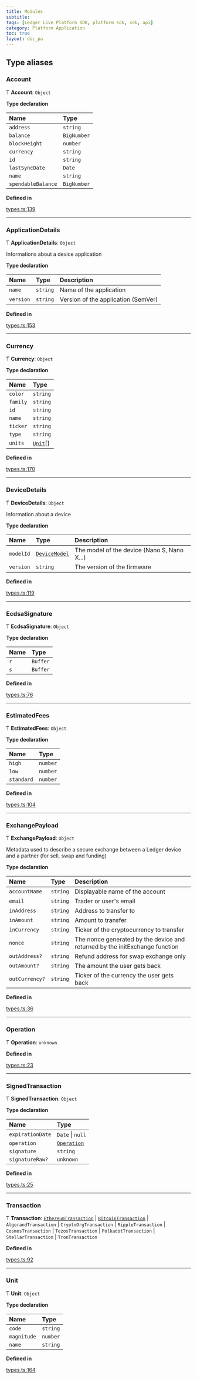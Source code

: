 ```yaml
---
title: Modules
subtitle:
tags: [Ledger Live Platform SDK, platform sdk, sdk, api]
category: Platform Application
toc: true
layout: doc_pa
---
```




## Type aliases

### Account

Ƭ **Account**: `Object`

**Type declaration**

| Name | Type |
| :------ | :------ |
| `address` | `string` |
| `balance` | `BigNumber` |
| `blockHeight` | `number` |
| `currency` | `string` |
| `id` | `string` |
| `lastSyncDate` | `Date` |
| `name` | `string` |
| `spendableBalance` | `BigNumber` |

**Defined in**

[types.ts:139](https://github.com/LedgerHQ/ledger-live-platform-sdk/blob/248c4d7/src/types.ts#L139)

___

### ApplicationDetails

Ƭ **ApplicationDetails**: `Object`

Informations about a device application

**Type declaration**

| Name | Type | Description |
| :------ | :------ | :------ |
| `name` | `string` | Name of the application |
| `version` | `string` | Version of the application (SemVer) |

**Defined in**

[types.ts:153](https://github.com/LedgerHQ/ledger-live-platform-sdk/blob/248c4d7/src/types.ts#L153)

___

### Currency

Ƭ **Currency**: `Object`

**Type declaration**

| Name | Type |
| :------ | :------ |
| `color` | `string` |
| `family` | `string` |
| `id` | `string` |
| `name` | `string` |
| `ticker` | `string` |
| `type` | `string` |
| `units` | <code><a href='#unit'>Unit</a></code>[] |

**Defined in**

[types.ts:170](https://github.com/LedgerHQ/ledger-live-platform-sdk/blob/248c4d7/src/types.ts#L170)

___

### DeviceDetails

Ƭ **DeviceDetails**: `Object`

Information about a device

**Type declaration**

| Name | Type | Description |
| :------ | :------ | :------ |
| `modelId` | <code><a href='../device-model'>DeviceModel</a></code> | The model of the device (Nano S, Nano X...) |
| `version` | `string` | The version of the firmware |

**Defined in**

[types.ts:119](https://github.com/LedgerHQ/ledger-live-platform-sdk/blob/248c4d7/src/types.ts#L119)

___

### EcdsaSignature

Ƭ **EcdsaSignature**: `Object`

**Type declaration**

| Name | Type |
| :------ | :------ |
| `r` | `Buffer` |
| `s` | `Buffer` |

**Defined in**

[types.ts:76](https://github.com/LedgerHQ/ledger-live-platform-sdk/blob/248c4d7/src/types.ts#L76)

___

### EstimatedFees

Ƭ **EstimatedFees**: `Object`

**Type declaration**

| Name | Type |
| :------ | :------ |
| `high` | `number` |
| `low` | `number` |
| `standard` | `number` |

**Defined in**

[types.ts:104](https://github.com/LedgerHQ/ledger-live-platform-sdk/blob/248c4d7/src/types.ts#L104)

___

### ExchangePayload

Ƭ **ExchangePayload**: `Object`

Metadata used to describe a secure exchange between a Ledger device
and a partner (for sell, swap and funding)

**Type declaration**

| Name | Type | Description |
| :------ | :------ | :------ |
| `accountName` | `string` | Displayable name of the account |
| `email` | `string` | Trader or user's email |
| `inAddress` | `string` | Address to transfer to |
| `inAmount` | `string` | Amount to transfer |
| `inCurrency` | `string` | Ticker of the cryptocurrency to transfer |
| `nonce` | `string` | The nonce generated by the device and returned by the initExchange function |
| `outAddress?` | `string` | Refund address for swap exchange only |
| `outAmount?` | `string` | The amount the user gets back |
| `outCurrency?` | `string` | Ticker of the currency the user gets back |

**Defined in**

[types.ts:36](https://github.com/LedgerHQ/ledger-live-platform-sdk/blob/248c4d7/src/types.ts#L36)

___

### Operation

Ƭ **Operation**: `unknown`

**Defined in**

[types.ts:23](https://github.com/LedgerHQ/ledger-live-platform-sdk/blob/248c4d7/src/types.ts#L23)

___

### SignedTransaction

Ƭ **SignedTransaction**: `Object`

**Type declaration**

| Name | Type |
| :------ | :------ |
| `expirationDate` | `Date` \| ``null`` |
| `operation` | <code><a href='#operation'>Operation</a></code> |
| `signature` | `string` |
| `signatureRaw?` | `unknown` |

**Defined in**

[types.ts:25](https://github.com/LedgerHQ/ledger-live-platform-sdk/blob/248c4d7/src/types.ts#L25)

___

### Transaction

Ƭ **Transaction**: <code><a href='../ethereum-transaction'>EthereumTransaction</a></code> \| <code><a href='../bitcoin-transaction'>BitcoinTransaction</a></code> \| `AlgorandTransaction` \| `CryptoOrgTransaction` \| `RippleTransaction` \| `CosmosTransaction` \| `TezosTransaction` \| `PolkadotTransaction` \| `StellarTransaction` \| `TronTransaction`

**Defined in**

[types.ts:92](https://github.com/LedgerHQ/ledger-live-platform-sdk/blob/248c4d7/src/types.ts#L92)

___

### Unit

Ƭ **Unit**: `Object`

**Type declaration**

| Name | Type |
| :------ | :------ |
| `code` | `string` |
| `magnitude` | `number` |
| `name` | `string` |

**Defined in**

[types.ts:164](https://github.com/LedgerHQ/ledger-live-platform-sdk/blob/248c4d7/src/types.ts#L164)
